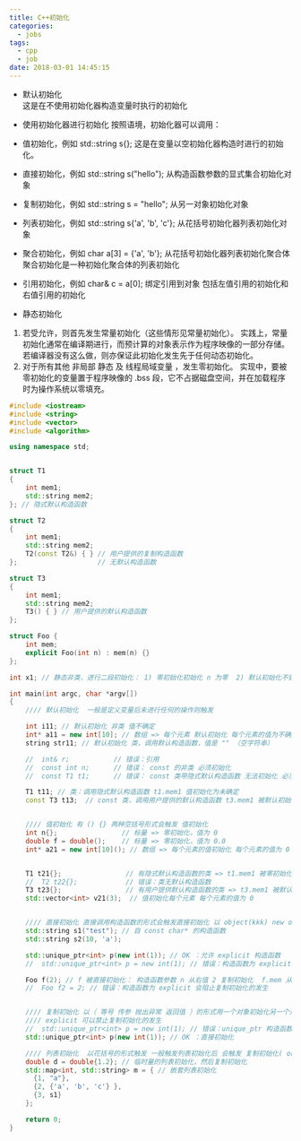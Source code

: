 ```yaml
---
title: C++初始化
categories:
  - jobs
tags:
  - cpp
  - job
date: 2018-03-01 14:45:15
---
```

* 默认初始化    
	这是在不使用初始化器构造变量时执行的初始化

* 使用初始化器进行初始化
    按照语境，初始化器可以调用：

* 值初始化，例如 std::string s{};
    这是在变量以空初始化器构造时进行的初始化。

* 直接初始化，例如 std::string s("hello");
    从构造函数参数的显式集合初始化对象
<!-- more -->
* 复制初始化，例如 std::string s = "hello";
    从另一对象初始化对象

* 列表初始化，例如 std::string s{'a', 'b', 'c'};
    从花括号初始化器列表初始化对象

* 聚合初始化，例如 char a[3] = {'a', 'b'};
    从花括号初始化器列表初始化聚合体
聚合初始化是一种初始化聚合体的列表初始化

* 引用初始化，例如 char& c = a[0];
    绑定引用到对象
    包括左值引用的初始化和右值引用的初始化

* 静态初始化
1. 若受允许，则首先发生常量初始化（这些情形见常量初始化）。 实践上，常量初始化通常在编译期进行，而预计算的对象表示作为程序映像的一部分存储。若编译器没有这么做，则亦保证此初始化发生先于任何动态初始化。
2. 对于所有其他 非局部 静态 及 线程局域变量 ，发生零初始化。 实现中，要被零初始化的变量置于程序映像的 .bss 段，它不占据磁盘空间，并在加载程序时为操作系统以零填充。

``` cpp
#include <iostream>
#include <string>
#include <vector>
#include <algorithm>

using namespace std;


struct T1
{
    int mem1;
    std::string mem2;
}; // 隐式默认构造函数

struct T2
{
    int mem1;
    std::string mem2;
    T2(const T2&) { } // 用户提供的复制构造函数
};                    // 无默认构造函数

struct T3
{
    int mem1;
    std::string mem2;
    T3() { } // 用户提供的默认构造函数
};

struct Foo {
    int mem;
    explicit Foo(int n) : mem(n) {}
};

int x1; // 静态非类，进行二段初始化： 1) 零初始化初始化 n 为零  2) 默认初始化不做任何事，令 n 为零

int main(int argc, char *argv[])
{
    //// 默认初始化  一般是定义变量后未进行任何的操作则触发

    int i11; // 默认初始化 非类 值不确定
    int* a11 = new int[10]; // 数组 => 每个元素 默认初始化 每个元素的值为不确定
    string str11; // 默认初始化 类，调用默认构造函数，值是 "" （空字符串）

    //  int& r;           // 错误：引用
    //  const int n;      // 错误： const 的非类 必须初始化
    //  const T1 t1;      // 错误： const 类带隐式默认构造函数 无法初始化 必须用户提供显式默认构造函数

    T1 t11; // 类：调用隐式默认构造函数 t1.mem1 值初始化为未确定
    const T3 t13;  // const 类，调用用户提供的默认构造函数 t3.mem1 被默认初始化（为不确定值）


    //// 值初始化 有 () {} 两种空括号形式会触发 值初始化
    int n{};                // 标量 => 零初始化，值为 0
    double f = double();    // 标量 => 零初始化，值为 0.0
    int* a21 = new int[10](); // 数组 => 每个元素的值初始化 每个元素的值为 0


    T1 t21{};                // 有隐式默认构造函数的类 => t1.mem1 被零初始化，值为 0  t1.mem2 被默认初始化，值为 ""
    //  T2 t22{};            // 错误：类无默认构造函数
    T3 t23{};                // 有用户提供默认构造函数的类 => t3.mem1 被默认初始化为不确定值  t3.mem2 被默认初始化，值为 ""
    std::vector<int> v21(3);  // 值初始化每个元素 每个元素的值为 0


    //// 直接初始化 直接调用构造函数的形式会触发直接初始化 以 object(kkk) new object(kkk) object():men(kkk)（构造函数初始化器列表） [arg](){} 等形式触发
    std::string s1("test"); // 自 const char* 的构造函数
    std::string s2(10, 'a');

    std::unique_ptr<int> p(new int(1)); // OK ：允许 explicit 构造函数
    //  std::unique_ptr<int> p = new int(1); // 错误：构造函数为 explicit

    Foo f(2); // f 被直接初始化： 构造函数参数 n 从右值 2 复制初始化  f.mem 从参数 n 直接初始化
    //  Foo f2 = 2; // 错误：构造函数为 explicit 会阻止复制初始化的发生


    //// 复制初始化 以（ 等号 传参 抛出异常 返回值 ）的形式用一个对象初始化另一个对象
    //// explicit 可以禁止复制初始化的发生
    //  std::unique_ptr<int> p = new int(1); // 错误：unique_ptr 构造函数为 explicit 试图进行复制初始化
    std::unique_ptr<int> p(new int(1)); // OK ：直接初始化

    //// 列表初始化  以花括号的形式触发 一般触发列表初始化后 会触发 复制初始化( obj ttt={kkk} )或者是值初始化( obj({kkk}) )
    double d = double{1.2}; // 临时量的列表初始化，然后复制初始化
    std::map<int, std::string> m = { // 嵌套列表初始化
      {1, "a"},
      {2, {'a', 'b', 'c'} },
      {3, s1}
    };

    return 0;
}

```
